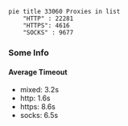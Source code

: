 
```mermaid
pie title 33060 Proxies in list
    "HTTP" : 22281
    "HTTPS": 4616
    "SOCKS" : 9677
```

### Some Info
#### Average Timeout

- mixed: 3.2s
- http: 1.6s
- https: 8.6s
- socks: 6.5s